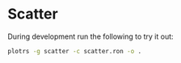 # Scatter

During development run the following to try it out:

```bash
plotrs -g scatter -c scatter.ron -o .
```
